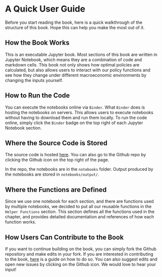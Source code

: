 # A Quick User Guide

Before you start reading the book, here is a quick walkthrough of the structure of this book. Hope this can help you make the most out of it.

## How the Book Works

This is an executable Jupyter book. Most sections of this book are written in Jupyter Notebook, which means they are a combination of code and markdown cells. This book not only shows how optimal policies are calculated, but also allows users to interact with our policy functions and see how they change under different macroeconomic environments by changing the inputs yourself.

## How to Run the Code

You can execute the notebooks online via `Binder`. What `Binder` does is hosting the notebooks on servers. This allows users to execute notebooks without having to download them and run them locally. To run the code online, simply click the `Binder` badge on the top right of each Jupyter Notebook section.

## Where the Source Code is Stored

The source code is hosted [here](https://github.com/pascalmichaillat/public-expenditure). You can also go to the Github repo by clicking the Github icon on the top right of the page. 

In the repo, the notebooks are in the `notebooks` folder. Output produced by the notebooks are stored in `notebooks/output/`.

## Where the Functions are Defined

Since we use one notebook for each section, and there are functions used by multiple notebooks, we decided to put all our reusable functions in the `Helper Functions` section. This section defines all the functions used in the chapter, and provides detailed documentation and references of how each function works. 

## How Users Can Contribute to the Book

If you want to continue building on the book, you can simply fork the Github repository and make edits in your fork. If you are interested in contributing to the book, [here](https://github.com/MarcDiethelm/contributing/blob/master/README.md) is a guide on how to do so. You can also suggest edits and open new issues by clicking on the Github icon. We would love to hear your input! 